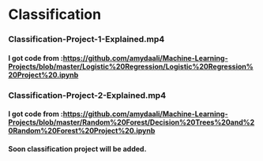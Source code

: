 # Classification

### Classification-Project-1-Explained.mp4
#### I got code from :https://github.com/amydaali/Machine-Learning-Projects/blob/master/Logistic%20Regression/Logistic%20Regression%20Project%20.ipynb

### Classification-Project-2-Explained.mp4
#### I got code from :https://github.com/amydaali/Machine-Learning-Projects/blob/master/Random%20Forest/Decision%20Trees%20and%20Random%20Forest%20Project%20.ipynb

#### Soon classification project will be added.
